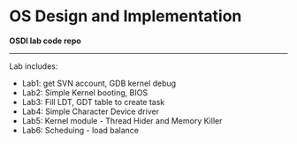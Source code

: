 OS Design and Implementation
============================

**OSDI lab code repo**

-----------

Lab includes:

- Lab1: get SVN account, GDB kernel debug
- Lab2: Simple Kernel booting, BIOS
- Lab3: Fill LDT, GDT table to create task
- Lab4: Simple Character Device driver
- Lab5: Kernel module - Thread Hider and Memory Killer
- Lab6: Scheduing - load balance

